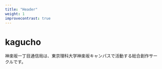 ```yaml
---
title: "Header"
weight: 1
improvecontrast: true
---
```

# kagucho
神楽坂一丁目通信局は、東京理科大学神楽坂キャンパスで活動する総合創作サークルです。

